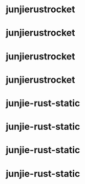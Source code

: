 # junjierustrocket
# junjierustrocket
# junjierustrocket
# junjierustrocket
# junjie-rust-static
# junjie-rust-static
# junjie-rust-static
# junjie-rust-static
